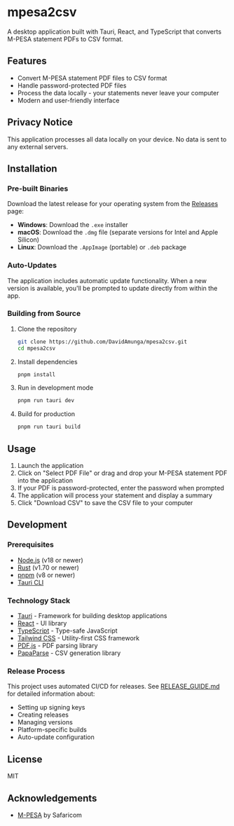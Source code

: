 # mpesa2csv

A desktop application built with Tauri, React, and TypeScript that converts M-PESA statement PDFs to CSV format.

## Features

- Convert M-PESA statement PDF files to CSV format
- Handle password-protected PDF files
- Process the data locally - your statements never leave your computer
- Modern and user-friendly interface

## Privacy Notice

This application processes all data locally on your device. No data is sent to any external servers.

## Installation

### Pre-built Binaries

Download the latest release for your operating system from the [Releases](https://github.com/DavidAmunga/releases) page:

- **Windows**: Download the `.exe` installer
- **macOS**: Download the `.dmg` file (separate versions for Intel and Apple Silicon)
- **Linux**: Download the `.AppImage` (portable) or `.deb` package

### Auto-Updates

The application includes automatic update functionality. When a new version is available, you'll be prompted to update directly from within the app.

### Building from Source

1. Clone the repository

   ```bash
   git clone https://github.com/DavidAmunga/mpesa2csv.git
   cd mpesa2csv
   ```

2. Install dependencies

   ```bash
   pnpm install
   ```

3. Run in development mode

   ```bash
   pnpm run tauri dev
   ```

4. Build for production
   ```bash
   pnpm run tauri build
   ```

## Usage

1. Launch the application
2. Click on "Select PDF File" or drag and drop your M-PESA statement PDF into the application
3. If your PDF is password-protected, enter the password when prompted
4. The application will process your statement and display a summary
5. Click "Download CSV" to save the CSV file to your computer

## Development

### Prerequisites

- [Node.js](https://nodejs.org/) (v18 or newer)
- [Rust](https://www.rust-lang.org/tools/install) (v1.70 or newer)
- [pnpm](https://pnpm.io/) (v8 or newer)
- [Tauri CLI](https://tauri.app/v1/api/cli/)

### Technology Stack

- [Tauri](https://tauri.app/) - Framework for building desktop applications
- [React](https://reactjs.org/) - UI library
- [TypeScript](https://www.typescriptlang.org/) - Type-safe JavaScript
- [Tailwind CSS](https://tailwindcss.com/) - Utility-first CSS framework
- [PDF.js](https://mozilla.github.io/pdf.js/) - PDF parsing library
- [PapaParse](https://www.papaparse.com/) - CSV generation library

### Release Process

This project uses automated CI/CD for releases. See [RELEASE_GUIDE.md](./RELEASE_GUIDE.md) for detailed information about:

- Setting up signing keys
- Creating releases
- Managing versions
- Platform-specific builds
- Auto-update configuration

## License

MIT

## Acknowledgements

- [M-PESA](https://www.safaricom.co.ke/personal/m-pesa) by Safaricom
